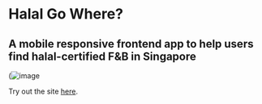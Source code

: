 # Halal Go Where? 
## A mobile responsive frontend app to help users find halal-certified F&B in Singapore

(![image](https://github.com/RecursiveDev/leaflet-project-halal-eateries-sg/blob/main/readme%20assets/multi-device-view.PNG)

Try out the site [here](https://halalgowhere.netlify.app/).
